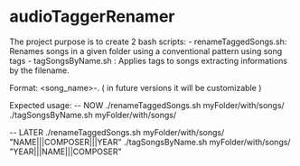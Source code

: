 # audioTaggerRenamer

The project purpose is to create 2 bash scripts:
- renameTaggedSongs.sh: Renames songs in a given folder using a conventional pattern using song tags
- tagSongsByName.sh : Applies tags to songs extracting informations by the filename.

Format: 
<song_name>-<composer>.<extension>  ( in future versions it will be customizable )

Expected usage: 
-- NOW
    ./renameTaggedSongs.sh myFolder/with/songs/
    ./tagSongsByName.sh myFolder/with/songs/
    
-- LATER 
    ./renameTaggedSongs.sh myFolder/with/songs/ "NAME|||COMPOSER|||YEAR"
    ./tagSongsByName.sh myFolder/with/songs/ "YEAR|||NAME|||COMPOSER"
    
